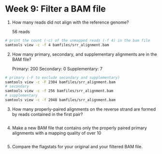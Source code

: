 # Week 9: Filter a BAM file


1. How many reads did not align with the reference genome?

    56 reads

```bash
# print the count (-c) of the unmapped reads (-f 4) in the bam file
samtools view -c -f 4 bamfiles/srr_alignment.bam
```


2. How many primary, secondary, and supplementary alignments are in the BAM file?

    Primary: 200
    Secondary: 0
    Supplementary: 7

```bash
# primary (-F to exclude secondary and supplementary)
samtools view -c -F 2304 bamfiles/srr_alignment.bam
# secondary
samtools view -c -f 256 bamfiles/srr_alignment.bam
# supplementary
samtools view -c -f 2048 bamfiles/srr_alignment.bam

```

3. How many properly-paired alignments on the reverse strand are formed by reads contained in the first pair?



```bash


```


4. Make a new BAM file that contains only the properly paired primary alignments with a mapping quality of over 10

```bash

```

5. Compare the flagstats for your original and your filtered BAM file.


```bash

```